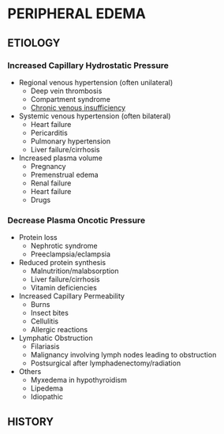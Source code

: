 # PERIPHERAL EDEMA

## ETIOLOGY 

### Increased Capillary Hydrostatic Pressure
* Regional venous hypertension (often unilateral)
	+ Deep vein thrombosis
	+ Compartment syndrome
	+ [Chronic venous insufficiency](https://www.ncbi.nlm.nih.gov/books/NBK430975/)
* Systemic venous hypertension (often bilateral)
	- Heart failure
	- Pericarditis
	- Pulmonary hypertension
	- Liver failure/cirrhosis  
* Increased plasma volume
	- Pregnancy
	- Premenstrual edema
	- Renal failure
	- Heart failure
	- Drugs
### Decrease Plasma Oncotic Pressure
* Protein loss
	+ Nephrotic syndrome
	+ Preeclampsia/eclampsia
* Reduced protein synthesis
	+ Malnutrition/malabsorption
	+ Liver failure/cirrhosis
	+ Vitamin deficiencies
* Increased Capillary Permeability
	- Burns
	- Insect bites
	- Cellulitis
	- Allergic reactions
* Lymphatic Obstruction
	- Filariasis
	- Malignancy involving lymph nodes leading to obstruction
	- Postsurgical after lymphadenectomy/radiation
* Others
	+ Myxedema in hypothyroidism
	+ Lipedema
	+ Idiopathic

## HISTORY


